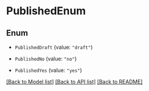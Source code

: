 # PublishedEnum

## Enum


* `PublishedDraft` (value: `"draft"`)

* `PublishedNo` (value: `"no"`)

* `PublishedYes` (value: `"yes"`)


[[Back to Model list]](../README.md#documentation-for-models) [[Back to API list]](../README.md#documentation-for-api-endpoints) [[Back to README]](../README.md)


